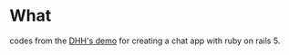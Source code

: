 # What
codes from the [DHH's demo](https://www.youtube.com/watch?v=n0WUjGkDFS0) for creating a chat app with ruby on rails 5.
